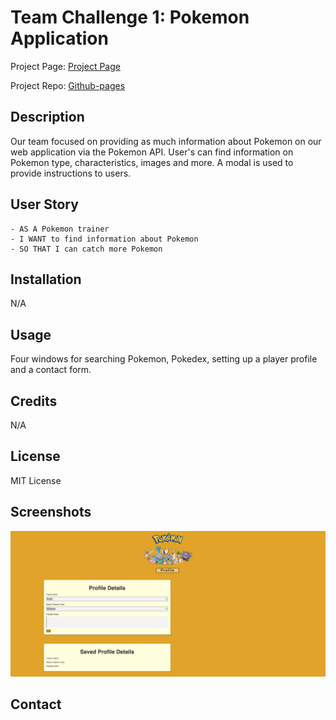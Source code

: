 # Team Challenge 1: Pokemon Application

Project Page: [Project Page](https://timothymichaelcook.github.io/bootcamp-team-project1/)

Project Repo: [Github-pages](https://github.com/timothymichaelcook/bootcamp-team-project1)

## Description

Our team focused on providing as much information about Pokemon on our web application via the Pokemon API. User's can find information on Pokemon type, characteristics, images and more. A modal is used to provide instructions to users.

## User Story

```
- AS A Pokemon trainer
- I WANT to find information about Pokemon
- SO THAT I can catch more Pokemon
```

## Installation

N/A

## Usage

Four windows for searching Pokemon, Pokedex, setting up a player profile and a contact form.


## Credits

N/A

## License

MIT License

## Screenshots

![Project Screenshot](./assets/images/screenshot1.png)


## Contact

